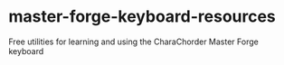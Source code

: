 # master-forge-keyboard-resources
Free utilities for learning and using the CharaChorder Master Forge keyboard
